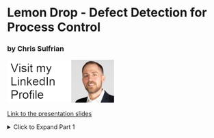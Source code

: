 # Lemon Drop - Defect Detection for Process Control
### by Chris Sulfrian

<a href="http://linkedin.com/in/csulfrian" target="_blank">
 <img src="images/linkedin_button.png" alt="Chris Sulfrian LinkedIn"/>
</a>
<br>

<a href="https://docs.google.com/presentation/d/e/2PACX-1vRRmnENqJE0O9kdFSe7ARbETqaktOXGQK0ssFLO_P1x73wKfxu4DVm_2NqvIehk6O2kTthCMhtyBfHq/pub?start=false&loop=false&delayms=3000" target="_blank">Link to the presentation slides</a>

<details>
  <summary>Click to Expand Part 1</summary>

 # Part 1: Logistic Regression
 
<img src="images/banner.jpg" style="width:900"/>

# The Problem
Food waste is a big problem in the US, and using sorting machinery augmented with machine learning tools to minimize the chance of food getting wasted would be a very beneficial application of the technology. Consumers tend to be very fickle about the appearance of their produce, so the ideal situation would be to sort every piece with a high degree of scrutiny before it gets distributed to grocery stores food product manufacturers.

This project was designed around the concept of being integrated into an automated sorting/packing line. The machine would implement high speed conveyors moving the fruit along through a brightly lit tunnel, with a gap in between the two belts that facilitates taking high resolution video of each lemon over a uniform black background.

Sorting machine concept: https://youtu.be/Xy1XTY7iqgc

# Business Case

As of 8/21/2020 wholesale pricing is widely varying, from [$12-$41 per 38lbs](https://www.marketnews.usda.gov/mnp/fv-report-top-filters?startIndex=1&dr=1&rowDisplayMax=25&portal=fv&navClass=&commAbr=LEM&locAbr=&locName=&varName=&region=&commName=LEMONS&navClass&navType=byComm&volume=&type=shipPrice&repType=shipPriceDaily), while nominal retail pricing is [$0.99/lb](https://www.marketnews.usda.gov/mnp/fv-report-retail?portal=fv&category=retail&type=retail&region=NATIONAL&organic=ALL&navClass=FRUITS&commodity=LEMONS). Assuming the mid-range wholesale price, there's a possible margin of $0.25 per pound (33%). As with so much of modern commerce, minimizing waste can mean the difference between staying a viable business and going under.

Each lemon weighs roughly 1/4 pound and represents a potential gross profit of $0.06. Miscategorizing a non-edible lemon has a negative effect in every circumstance, though quantifying that is difficult. Mis-categorizing an industrial lemon to sell at retail represents a potential loss of a sale.

The goal then is to maximize the amount of lemons we can send to retail outlets as well as minimize the quantity of lemons being mis-categorized as inedible, both of which will maximize profit.

<img src="images/profit_matrix.png" style="width: 420px"/>

*Profit matrix with all 'Inedible' fields set to 0 and removed*

# The Data

<img src="images/mosaic_c.png"/>
*Image credit to the dataset creators. Quite beautiful, isn't it?*

I found a dataset of 2690 images of lemons in various states of decay, along with annotations for each image that included information about the defects present as well as the overall quality of the image.

*__List of points of interest__*
|   id | name               |
|-----:|:-------------------|
|    1 | image_quality      |
|    2 | illness            |
|    3 | gangrene           |
|    4 | mould              |
|    5 | blemish            |
|    6 | dark_style_remains |
|    7 | artifact           |
|    8 | condition          |
|    9 | pedicel            |


There are a couple of attributes that occur to varying degrees and could potentially be assigned to commercial or retail quality. I was  conservative with the selection criteria so only the best fruit gets sent to retail outlets. In real lemon distribution there are many categories that lemons fall into. I took the initial 9 categories and distilled them down to 3 categories to make decisions about which channel the lemon should be fed through:

- Non-edible (Class 0): mould, gangrene

- Commercial (Class 1): blemish, dark_style_remains, illness

- Retail (Class 2): fruit with none of the above

The class counts ended up being very unbalanced

<img src="images/class_counts.png" style="width:420px;"/>

*Counts of each quality class*

### The Annotations File
The .JSON formatted annotations file contains multiple entries (on average 12) per image with segmentation detailing the individual areas of interest on each fruit. This snippet of code helps form the following annotated image.

```json
{'id': 6,  
 'iscrowd': 0,  
 'area': 51.0,  
 'category_id': 5,  
 'image_id': 100,  
 'segmentation': [[310.80859375,
   486.7421875,
   308.47572386769025,
   486.20364530558254,
   306.68121739113667,
   312.78253941141884,
   487.81870113447985]],
 'bbox': [306.68121739113667,
  486.20364530558254,
  12.023193392909889,
  6.280772667938436]}
  ```

  *Annotations snippet, COCO-formatted*

<img src="images/annotated.jpg" style="width:900px;"/>

*Image with segmentation*

I didn't use the segmentation in this project, but each of those colored areas represents an entry in the annotations file which had to be compared to the criteria decided upon above and assigned a quality class. A significant portion of my time this week was spent writing the code to parse through the whole annotations file, making groups of annotations per image, then determining which category each lemon fell into.


# Image Processing

The images were scaled down to 128x128 pixels and saved with Scikit Image. I then ran tests on the color images as well as two increasingly complex transformations on each of the images. Those included:
- HSV color space conversion
- grayscale
- grayscale with Sobel edge detection

<img src="images/transforms.jpg" style="width:900px;"/>

*Not actual images sent through model - full size for human viewing*

<img src="images/edges_small.jpg">

*What actually gets sent through the model* 

# The Results

I fit a LogisticRegressionCV model on each of the image transformations on an Amazon Web Services EC2 instance to run determine the best hyperparameters for the predict phase. That freed up my computer to run smaller subsets of the data at the same time. I used ElasticNet regularization with a varying L1 ratio in each run. I also used the `class_weight` attribute of the LogisticRegressionCV model to adjust for the severely unbalanced classes. I then pickled and saved the model for ease of future testing.

The model that ended up working the best was a L2 regularized Logistic Regression, using images that had been preprocessed with grayscaling and Sobel edge finding.

<img src="images/conf.png" style="width:900px;"/>

*Three class confusion matrix*

### Performance

Performance metrics on multiclass problems require a different way of thinking than they do on binary classification. This is due to every false positive also counting as a false negative. This fact didn't have much impact though as I wanted to prioritize the True Positive rate (Recall) across all classes from the beginning.

*__Precision Metrics Report__*
|              |  Precision  |  Recall | F1 score | Jaccard | # per class |
| ------------ | ----------- | ------- | -------- | ------- |--------     |
|    Inedible  |     0.68    |  0.76   |   0.72   | 0.56    |   71        |
|  Commercial  |     0.94    |  0.91   |   0.93   | 0.88    |   568       |
|      Retail  |     0.35    |  0.41   |   0.38   | 0.23    |   34        |
|                                                                         |
|    Accuracy  |             |         |   0.87   |         |   673       |
|   Macro avg  |     0.66    |  0.70   |   0.67   |         |   673       |
|Weighted avg  |     0.88    |  0.87   |   0.88   |   0.83  |   673       |


Another import aspect of this choice of preprocessing was how much faster the Sobel images' model fit (22min vs 86min and 127min).

# Conclusion

A qty of 2690 lemons represent a theoretical __$161__ in profit. The classifications I made assume that there will be roughly 11% (284) inedible lemons in that sample which lowers our max profit potential to __$144__. Based on the achieved Recall scores and the profit matrix above, this model has achieved a theoretical gross profit of around __$76__, so about 53% of our max potential.

Tweaking the quality threshold would have a big positive impact on this, as would adding one or two more quality levels.

# Future Work
I plan on trying a couple more transformations on the images to put through the logistic regression. After I have a good feeling for which transforms produce the best accuracy, I'd like to expand on the model selection to put the images through.
- [ ] Test on Naive Bayes
- [ ] Implement a CNN
- [ ] Optimize the code even further
- [ ] Talk with a practicing data scientist about how to actually integrate this concept into a physical system
- [ ] Try it on a physical system?

I'm also very interested in generating my own data to incorporate into my tests to make sure that it has a hope of working in the real world.

I look forward to working on this project more!

# Technologies
<img src="images/tech/stack.png" alt="Python, Pandas, Numpy, Scikit Learn, Scikit Image, COCO, Amazon Web Services" style="width:800px"/>

# References
Dataset: https://github.com/softwaremill/lemon-dataset

</details>

